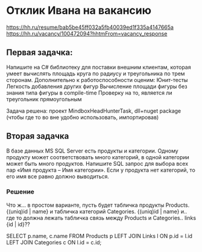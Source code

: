 # Отклик Ивана на вакансию
https://hh.ru/resume/bab5be45ff032a5fb40039ed1f335a4147665a
https://hh.ru/vacancy/100472094?hhtmFrom=vacancy_response
## Первая задачка:
Напишите на C# библиотеку для поставки внешним клиентам, которая умеет вычислять площадь круга по радиусу и треугольника по трем сторонам. Дополнительно к работоспособности оценим:
Юнит-тесты
Легкость добавления других фигур
Вычисление площади фигуры без знания типа фигуры в compile-time
Проверку на то, является ли треугольник прямоугольным

Задача решена:
проект MindboxHeadHunterTask, dll+nuget package (чтобы где то во вне удобно использовать, импортировав)
## Вторая задачка
В базе данных MS SQL Server есть продукты и категории. Одному продукту может соответствовать много категорий, в одной категории может быть много продуктов. Напишите SQL запрос для выбора всех пар «Имя продукта – Имя категории». Если у продукта нет категорий, то его имя все равно должно выводиться.
### Решение
Что ж... в простом варианте, пусть будет табличка продукты
Products. {(uniq)id | name}
и табличка категорий
Categories. {(uniq)id | name}
и.. где то должна лежать табличка связь между Products и Categories.. links {id | id}??

SELECT 
    p.name,
    c.name
FROM 
    Products p
LEFT JOIN 
    Links l ON p.id = l.id
LEFT JOIN 
    Categories c ON l.id = c.id;

